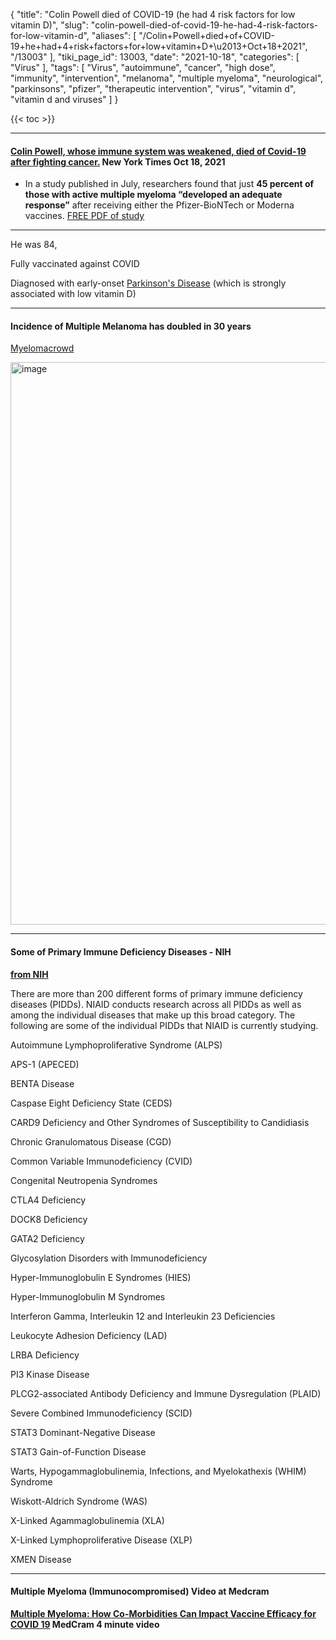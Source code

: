{
    "title": "Colin Powell died of COVID-19 (he had 4 risk factors for low vitamin D)",
    "slug": "colin-powell-died-of-covid-19-he-had-4-risk-factors-for-low-vitamin-d",
    "aliases": [
        "/Colin+Powell+died+of+COVID-19+he+had+4+risk+factors+for+low+vitamin+D+\u2013+Oct+18+2021",
        "/13003"
    ],
    "tiki_page_id": 13003,
    "date": "2021-10-18",
    "categories": [
        "Virus"
    ],
    "tags": [
        "Virus",
        "autoimmune",
        "cancer",
        "high dose",
        "immunity",
        "intervention",
        "melanoma",
        "multiple myeloma",
        "neurological",
        "parkinsons",
        "pfizer",
        "therapeutic intervention",
        "virus",
        "vitamin d",
        "vitamin d and viruses"
    ]
}


{{< toc >}}

---

#### [Colin Powell, whose immune system was weakened, died of Covid-19 after fighting cancer.](https://www.nytimes.com/2021/10/18/us/politics/colin-powell-vaccinated-myeloma.html) New York Times Oct 18, 2021

* In a study published in July, researchers found that just  **45 percent of those with active multiple myeloma “developed an adequate response”**  after receiving either the Pfizer-BioNTech or Moderna vaccines.  [FREE PDF of study](https://www.nature.com/articles/s41375-021-01354-7)

- - - - - 

He was 84, 

Fully vaccinated against COVID

Diagnosed with early-onset [Parkinson's Disease](/posts/overview-parkinsons-and-vitamin-d) (which is strongly associated with low vitamin D)

---

#### Incidence of Multiple Melanoma has doubled in 30 years

[Myelomacrowd](https://www.myelomacrowd.org/multiple-myeloma-cases-double-since-1990/)

<img src="https://d1bk1kqxc0sym.cloudfront.net/attachments/png/mm-since-1990.png" alt="image" width="900">

---

#### Some of Primary Immune Deficiency Diseases - NIH

 **[from NIH](https://www.niaid.nih.gov/diseases-conditions/types-pidds)** 

There are more than 200 different forms of primary immune deficiency diseases (PIDDs). NIAID conducts research across all PIDDs as well as among the individual diseases that make up this broad category. The following are some of the individual PIDDs that NIAID is currently studying.

Autoimmune Lymphoproliferative Syndrome (ALPS)

APS-1 (APECED)

BENTA Disease

Caspase Eight Deficiency State (CEDS)

CARD9 Deficiency and Other Syndromes of Susceptibility to Candidiasis

Chronic Granulomatous Disease (CGD)

Common Variable Immunodeficiency (CVID)

Congenital Neutropenia Syndromes

CTLA4 Deficiency

DOCK8 Deficiency

GATA2 Deficiency

Glycosylation Disorders with Immunodeficiency

Hyper-Immunoglobulin E Syndromes (HIES)

Hyper-Immunoglobulin M Syndromes

Interferon Gamma, Interleukin 12 and Interleukin 23 Deficiencies

Leukocyte Adhesion Deficiency (LAD)

LRBA Deficiency

PI3 Kinase Disease

PLCG2-associated Antibody Deficiency and Immune Dysregulation (PLAID)

Severe Combined Immunodeficiency (SCID)

STAT3 Dominant-Negative Disease

STAT3 Gain-of-Function Disease

Warts, Hypogammaglobulinemia, Infections, and Myelokathexis (WHIM) Syndrome

Wiskott-Aldrich Syndrome (WAS)

X-Linked Agammaglobulinemia (XLA)

X-Linked Lymphoproliferative Disease (XLP)

XMEN Disease

---

#### Multiple Myeloma (Immunocompromised) Video at Medcram

 **[Multiple Myeloma: How Co-Morbidities Can Impact Vaccine Efficacy for COVID 19](https://www.youtube.com/watch?v=-Z9Uht3p5o8&ab_channel=MedCram-MedicalLecturesExplainedCLEARLY) MedCram 4 minute video** 

<!-- ~tc~ (alias(Colin Powell died of COVID-19 (had 4 risk factors for low vitamin D) – Oct 17, 2021)) ~/tc~ -->

<!-- ~tc~ (alias(Colin Powell died of COVID-19 (had 4 risk factors for low vitamin D) – Oct 18, 2021)) ~/tc~ -->